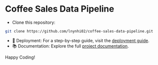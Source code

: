 # Coffee Sales Data Pipeline

- Clone this repository:
```bash
git clone https://github.com/lnynhi02/coffee-sales-data-pipeline.git
```
- 🚀 Deployment: For a step-by-step guide, visit the <a href='https://lnynhi02.github.io/coffee-sales-dp-docs/overview/' target='_blank'>deployment guide</a>.
- 📚 Documentation: Explore the full <a href='https://lnynhi02.github.io/coffee-sales-dp-docs/' target='_blank'>project documentation</a>.

Happy Coding!
